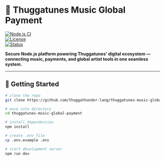 # 🎵 Thuggatunes Music Global Payment  
[![Node.js CI](https://github.com/thuggathunder-lang/thuggatunes-music-global-payment/actions/workflows/nodejs.yml/badge.svg)](https://github.com/thuggathunder-lang/thuggatunes-music-global-payment/actions)  
[![License](https://img.shields.io/badge/license-MIT-blue.svg)](LICENSE)  
[![Status](https://img.shields.io/badge/status-active-success.svg)]()

**Secure Node.js platform powering Thuggatunes’ digital ecosystem — connecting music, payments, and global artist tools in one seamless system.**

---

## 🚀 Getting Started

```bash
# clone the repo
git clone https://github.com/thuggathunder-lang/thuggatunes-music-global-payment.git

# move into directory
cd thuggatunes-music-global-payment

# install dependencies
npm install

# create .env file
cp .env.example .env

# start development server
npm run dev
